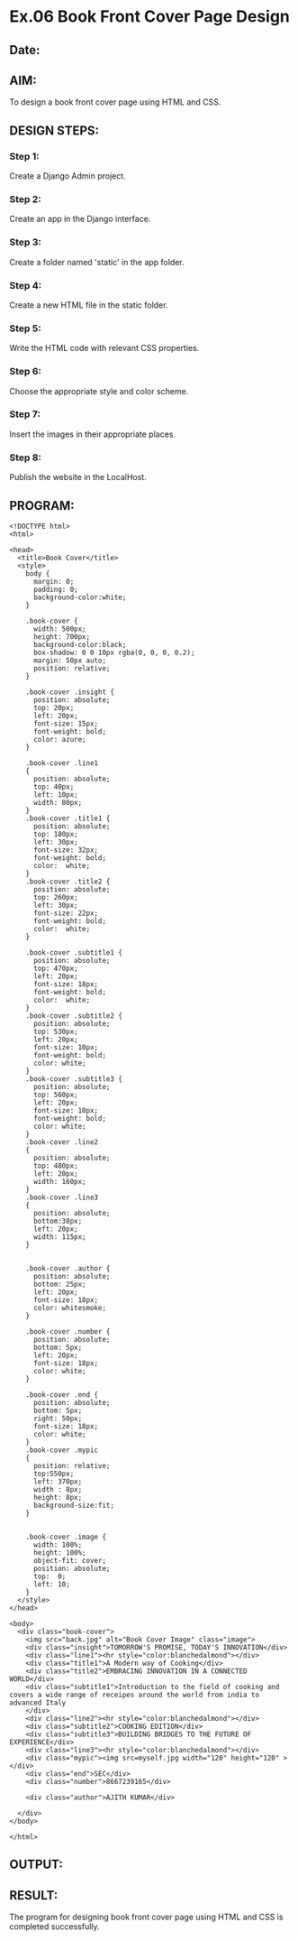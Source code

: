 # Ex.06 Book Front Cover Page Design
## Date:

## AIM:
To design a book front cover page using HTML and CSS.

## DESIGN STEPS:

### Step 1:
Create a Django Admin project.

### Step 2:
Create an app in the Django interface.

### Step 3:
Create a folder named 'static' in the app folder.

### Step 4:
Create a new HTML file in the static folder.

### Step 5:
Write the HTML code with relevant CSS properties.

### Step 6:
Choose the appropriate style and color scheme.

### Step 7:
Insert the images in their appropriate places.

### Step 8:
Publish the website in the LocalHost.

## PROGRAM:
```
<!DOCTYPE html>
<html>

<head>
  <title>Book Cover</title>
  <style>
    body {
      margin: 0;
      padding: 0;
      background-color:white;
    }

    .book-cover {
      width: 500px;
      height: 700px;
      background-color:black;
      box-shadow: 0 0 10px rgba(0, 0, 0, 0.2);
      margin: 50px auto;
      position: relative;
    }
    
    .book-cover .insight {
      position: absolute;
      top: 20px;
      left: 20px;
      font-size: 15px;
      font-weight: bold;
      color: azure;
    }

    .book-cover .line1
    {
      position: absolute;
      top: 40px;
      left: 10px;
      width: 80px;
    }
    .book-cover .title1 {
      position: absolute;
      top: 180px;
      left: 30px;
      font-size: 32px;
      font-weight: bold;
      color:  white;
    }
    .book-cover .title2 {
      position: absolute;
      top: 260px;
      left: 30px;
      font-size: 22px;
      font-weight: bold;
      color:  white;
    }

    .book-cover .subtitle1 {
      position: absolute;
      top: 470px;
      left: 20px;
      font-size: 18px;
      font-weight: bold;
      color:  white;
    }
    .book-cover .subtitle2 {
      position: absolute;
      top: 530px;
      left: 20px;
      font-size: 10px;
      font-weight: bold;
      color: white;
    }
    .book-cover .subtitle3 {
      position: absolute;
      top: 560px;
      left: 20px;
      font-size: 10px;
      font-weight: bold;
      color: white;
    }
    .book-cover .line2
    {
      position: absolute;
      top: 480px;
      left: 20px;
      width: 160px;
    }
    .book-cover .line3
    {
      position: absolute;
      bottom:38px;
      left: 20px;
      width: 115px;
    }


    .book-cover .author {
      position: absolute;
      bottom: 25px;
      left: 20px;
      font-size: 18px;
      color: whitesmoke;
    }

    .book-cover .number {
      position: absolute;
      bottom: 5px;
      left: 20px;
      font-size: 18px;
      color: white;
    }

    .book-cover .end {
      position: absolute;
      bottom: 5px;
      right: 50px;
      font-size: 18px;
      color: white;
    }
    .book-cover .mypic
    {
      position: relative;
      top:550px;
      left: 370px;
      width : 8px;
      height: 8px;
      background-size:fit;
    }


    .book-cover .image {
      width: 100%;
      height: 100%;
      object-fit: cover;
      position: absolute;
      top:  0;
      left: 10;
    }
  </style>
</head>

<body>
  <div class="book-cover">
    <img src="back.jpg" alt="Book Cover Image" class="image">
    <div class="insight">TOMORROW'S PROMISE, TODAY'S INNOVATION</div>
    <div class="line1"><hr style="color:blanchedalmond"></div>
    <div class="title1">A Modern way of Cooking</div>
    <div class="title2">EMBRACING INNOVATION IN A CONNECTED WORLD</div>
    <div class="subtitle1">Introduction to the field of cooking and covers a wide range of receipes around the world from india to advanced Italy
    </div>
    <div class="line2"><hr style="color:blanchedalmond"></div>
    <div class="subtitle2">COOKING EDITION</div>
    <div class="subtitle3">BUILDING BRIDGES TO THE FUTURE OF EXPERIENCE</div>
    <div class="line3"><hr style="color:blanchedalmond"></div>
    <div class="mypic"><img src=myself.jpg width="120" height="120" ></div>
    <div class="end">SEC</div>
    <div class="number">8667239165</div>

    <div class="author">AJITH KUMAR</div>

  </div>
</body>

</html>

```

## OUTPUT:



## RESULT:
The program for designing book front cover page using HTML and CSS is completed successfully.
